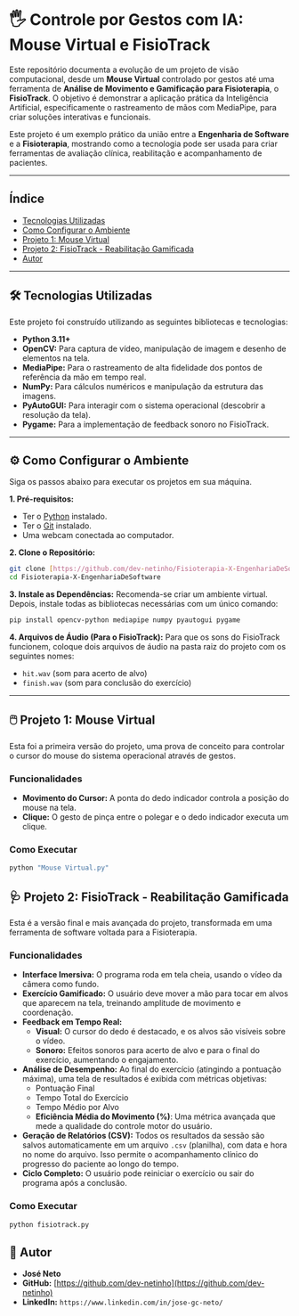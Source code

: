 ﻿# 🖐️ Controle por Gestos com IA: Mouse Virtual e FisioTrack

Este repositório documenta a evolução de um projeto de visão computacional, desde um **Mouse Virtual** controlado por gestos até uma ferramenta de **Análise de Movimento e Gamificação para Fisioterapia**, o **FisioTrack**. O objetivo é demonstrar a aplicação prática da Inteligência Artificial, especificamente o rastreamento de mãos com MediaPipe, para criar soluções interativas e funcionais.

Este projeto é um exemplo prático da união entre a **Engenharia de Software** e a **Fisioterapia**, mostrando como a tecnologia pode ser usada para criar ferramentas de avaliação clínica, reabilitação e acompanhamento de pacientes.

---

## Índice

* [Tecnologias Utilizadas](#-tecnologias-utilizadas)
* [Como Configurar o Ambiente](#-como-configurar-o-ambiente)
* [Projeto 1: Mouse Virtual](#-projeto-1-mouse-virtual)
* [Projeto 2: FisioTrack - Reabilitação Gamificada](#-projeto-2-fisiotrack---reabilitação-gamificada)
* [Autor](#-autor)

---

## 🛠️ Tecnologias Utilizadas

Este projeto foi construído utilizando as seguintes bibliotecas e tecnologias:

* **Python 3.11+**
* **OpenCV:** Para captura de vídeo, manipulação de imagem e desenho de elementos na tela.
* **MediaPipe:** Para o rastreamento de alta fidelidade dos pontos de referência da mão em tempo real.
* **NumPy:** Para cálculos numéricos e manipulação da estrutura das imagens.
* **PyAutoGUI:** Para interagir com o sistema operacional (descobrir a resolução da tela).
* **Pygame:** Para a implementação de feedback sonoro no FisioTrack.

---

## ⚙️ Como Configurar o Ambiente

Siga os passos abaixo para executar os projetos em sua máquina.

**1. Pré-requisitos:**
* Ter o [Python](https://www.python.org/downloads/) instalado.
* Ter o [Git](https://git-scm.com/downloads) instalado.
* Uma webcam conectada ao computador.

**2. Clone o Repositório:**
```sh
git clone [https://github.com/dev-netinho/Fisioterapia-X-EngenhariaDeSoftware](https://github.com/dev-netinho/Fisioterapia-X-EngenhariaDeSoftware)
cd Fisioterapia-X-EngenhariaDeSoftware
```

**3. Instale as Dependências:**
Recomenda-se criar um ambiente virtual. Depois, instale todas as bibliotecas necessárias com um único comando:
```sh
pip install opencv-python mediapipe numpy pyautogui pygame
```

**4. Arquivos de Áudio (Para o FisioTrack):**
Para que os sons do FisioTrack funcionem, coloque dois arquivos de áudio na pasta raiz do projeto com os seguintes nomes:
* `hit.wav` (som para acerto de alvo)
* `finish.wav` (som para conclusão do exercício)

---

## 🖱️ Projeto 1: Mouse Virtual

Esta foi a primeira versão do projeto, uma prova de conceito para controlar o cursor do mouse do sistema operacional através de gestos.

### Funcionalidades
* **Movimento do Cursor:** A ponta do dedo indicador controla a posição do mouse na tela.
* **Clique:** O gesto de pinça entre o polegar e o dedo indicador executa um clique.

### Como Executar
```sh
python "Mouse Virtual.py"
```

## 🩺 Projeto 2: FisioTrack - Reabilitação Gamificada

Esta é a versão final e mais avançada do projeto, transformada em uma ferramenta de software voltada para a Fisioterapia.

### Funcionalidades
* **Interface Imersiva:** O programa roda em tela cheia, usando o vídeo da câmera como fundo.
* **Exercício Gamificado:** O usuário deve mover a mão para tocar em alvos que aparecem na tela, treinando amplitude de movimento e coordenação.
* **Feedback em Tempo Real:**
    * **Visual:** O cursor do dedo é destacado, e os alvos são visíveis sobre o vídeo.
    * **Sonoro:** Efeitos sonoros para acerto de alvo e para o final do exercício, aumentando o engajamento.
* **Análise de Desempenho:** Ao final do exercício (atingindo a pontuação máxima), uma tela de resultados é exibida com métricas objetivas:
    * Pontuação Final
    * Tempo Total do Exercício
    * Tempo Médio por Alvo
    * **Eficiência Média do Movimento (%)**: Uma métrica avançada que mede a qualidade do controle motor do usuário.
* **Geração de Relatórios (CSV):** Todos os resultados da sessão são salvos automaticamente em um arquivo `.csv` (planilha), com data e hora no nome do arquivo. Isso permite o acompanhamento clínico do progresso do paciente ao longo do tempo.
* **Ciclo Completo:** O usuário pode reiniciar o exercício ou sair do programa após a conclusão.

### Como Executar
```sh
python fisiotrack.py
```


## 👤 Autor

* **José Neto**
* **GitHub:** [https://github.com/dev-netinho](https://github.com/dev-netinho)
* **LinkedIn:** `https://www.linkedin.com/in/jose-gc-neto/`